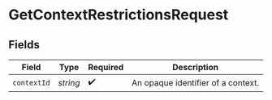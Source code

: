# GetContextRestrictionsRequest


## Fields

| Field                              | Type                               | Required                           | Description                        |
| ---------------------------------- | ---------------------------------- | ---------------------------------- | ---------------------------------- |
| `contextId`                        | *string*                           | :heavy_check_mark:                 | An opaque identifier of a context. |